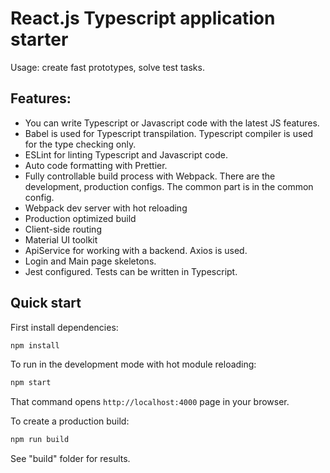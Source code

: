 # React.js Typescript application starter

Usage: create fast prototypes, solve test tasks.

## Features:
* You can write Typescript or Javascript code with the latest JS features.
* Babel is used for Typescript transpilation. Typescript compiler is used for the type checking only.
* ESLint for linting Typescript and Javascript code.
* Auto code formatting with Prettier.
* Fully controllable build process with Webpack. There are the development, production configs. The common part is in the common config.
* Webpack dev server with hot reloading
* Production optimized build
* Client-side routing
* Material UI toolkit
* ApiService for working with a backend. Axios is used.
* Login and Main page skeletons.
* Jest configured. Tests can be written in Typescript.

## Quick start

First install dependencies:

```sh
npm install
```

To run in the development mode with hot module reloading:

```sh
npm start
```

That command opens `http://localhost:4000` page in your browser.


To create a production build:

```sh
npm run build
```
See "build" folder for results.
